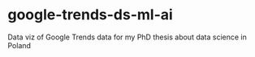 # google-trends-ds-ml-ai
Data viz of Google Trends data for my PhD thesis about data science in Poland
